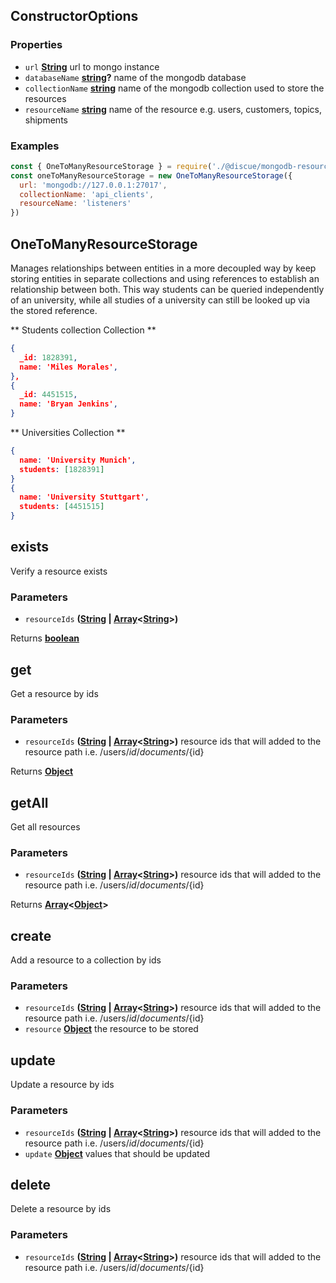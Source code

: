 <!-- Generated by documentation.js. Update this documentation by updating the source code. -->

## ConstructorOptions

### Properties

*   `url` **[String][1]** url to mongo instance
*   `databaseName` **[string][1]?** name of the mongodb database
*   `collectionName` **[string][1]** name of the mongodb collection used to store the resources
*   `resourceName` **[string][1]** name of the resource e.g. users, customers, topics, shipments

### Examples

```javascript
const { OneToManyResourceStorage } = require('./@discue/mongodb-resource-client')
const oneToManyResourceStorage = new OneToManyResourceStorage({
  url: 'mongodb://127.0.0.1:27017',
  collectionName: 'api_clients',
  resourceName: 'listeners'
})
```

## OneToManyResourceStorage

Manages relationships between entities in a more decoupled way by keep storing
entities in separate collections and using references to establish an relationship
between both. This way students can be queried independently of an university,
while all studies of a university can still be looked up via the stored reference.

\*\* Students collection Collection \*\*

```json
{
  _id: 1828391,
  name: 'Miles Morales',
},
{
  _id: 4451515,
  name: 'Bryan Jenkins',
}
```

\*\* Universities Collection \*\*

```json
{
  name: 'University Munich',
  students: [1828391]
}
{
  name: 'University Stuttgart',
  students: [4451515]
}
```

## exists

Verify a resource exists

### Parameters

*   `resourceIds` **([String][1] | [Array][2]<[String][1]>)**&#x20;

Returns **[boolean][3]**&#x20;

## get

Get a resource by ids

### Parameters

*   `resourceIds` **([String][1] | [Array][2]<[String][1]>)** resource ids that will added to the resource path i.e. /users/${id}/documents/${id}

Returns **[Object][4]**&#x20;

## getAll

Get all resources

### Parameters

*   `resourceIds` **([String][1] | [Array][2]<[String][1]>)** resource ids that will added to the resource path i.e. /users/${id}/documents/${id}

Returns **[Array][2]<[Object][4]>**&#x20;

## create

Add a resource to a collection by ids

### Parameters

*   `resourceIds` **([String][1] | [Array][2]<[String][1]>)** resource ids that will added to the resource path i.e. /users/${id}/documents/${id}
*   `resource` **[Object][4]** the resource to be stored

## update

Update a resource by ids

### Parameters

*   `resourceIds` **([String][1] | [Array][2]<[String][1]>)** resource ids that will added to the resource path i.e. /users/${id}/documents/${id}
*   `update` **[Object][4]** values that should be updated

## delete

Delete a resource by ids

### Parameters

*   `resourceIds` **([String][1] | [Array][2]<[String][1]>)** resource ids that will added to the resource path i.e. /users/${id}/documents/${id}

[1]: https://developer.mozilla.org/docs/Web/JavaScript/Reference/Global_Objects/String

[2]: https://developer.mozilla.org/docs/Web/JavaScript/Reference/Global_Objects/Array

[3]: https://developer.mozilla.org/docs/Web/JavaScript/Reference/Global_Objects/Boolean

[4]: https://developer.mozilla.org/docs/Web/JavaScript/Reference/Global_Objects/Object
